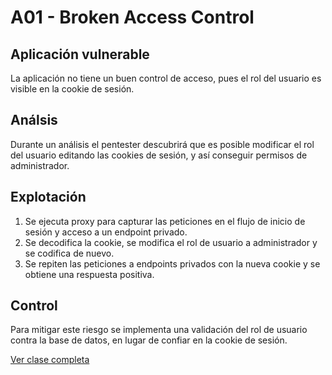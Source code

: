 # A01 - Broken Access Control

## Aplicación vulnerable
La aplicación no tiene un buen control de acceso, pues el rol del usuario es visible en la cookie de sesión.

## Análsis
Durante un análisis el pentester descubrirá que es posible modificar el rol del usuario editando las cookies de sesión, y así conseguir permisos de administrador.

## Explotación
1) Se ejecuta proxy para capturar las peticiones en el flujo de inicio de sesión y acceso a un endpoint privado.
2) Se decodifica la cookie, se modifica el rol de usuario a administrador y se codifica de nuevo.
3) Se repiten las peticiones a endpoints privados con la nueva cookie y se obtiene una respuesta positiva.

## Control
Para mitigar este riesgo se implementa una validación del rol de usuario contra la base de datos, en lugar de confiar en la cookie de sesión.

[Ver clase completa](https://platzi.com/new-home/clases/9342-owasp-top-10/68372-broken-access-control/)
